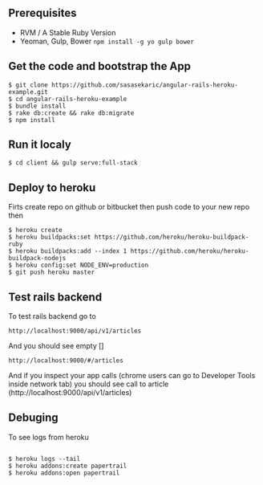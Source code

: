 
## Prerequisites

* RVM / A Stable Ruby Version
* Yeoman, Gulp, Bower `npm install -g yo gulp bower`

## Get the code and bootstrap the App

```
$ git clone https://github.com/sasasekaric/angular-rails-heroku-example.git
$ cd angular-rails-heroku-example
$ bundle install
$ rake db:create && rake db:migrate
$ npm install

```

## Run it localy

```
$ cd client && gulp serve:full-stack

```

## Deploy to heroku
Firts create repo on github or bitbucket then push code to your new repo then

```
$ heroku create
$ heroku buildpacks:set https://github.com/heroku/heroku-buildpack-ruby
$ heroku buildpacks:add --index 1 https://github.com/heroku/heroku-buildpack-nodejs
$ heroku config:set NODE_ENV=production
$ git push heroku master

```
## Test rails backend
To test rails backend go to
```
http://localhost:9000/api/v1/articles
```
And you should see empty []

```
http://localhost:9000/#/articles
```
And if you inspect your app calls (chrome users can go to Developer Tools inside network tab)
you should see call to article (http://localhost:9000/api/v1/articles)

## Debuging
To see logs from heroku

```

$ heroku logs --tail
$ heroku addons:create papertrail
$ heroku addons:open papertrail

```

